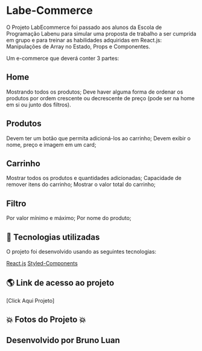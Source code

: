 # Labe-Commerce
O Projeto LabEcommerce foi passado aos alunos da Escola de Programação Labenu para simular uma proposta de trabalho a ser cumprida em grupo e para treinar as habilidades adquiridas em React.js: Manipulações de Array no Estado, Props e Componentes.

Um e-commerce que deverá conter 3 partes:

## Home

Mostrando todos os produtos;
Deve haver alguma forma de ordenar os produtos por ordem crescente ou decrescente de preço (pode ser na home em si ou junto dos filtros).

## Produtos

Devem ter um botão que permita adicioná-los ao carrinho;
Devem exibir o nome, preço e imagem em um card;

## Carrinho

Mostrar todos os produtos e quantidades adicionadas;
Capacidade de remover itens do carrinho;
Mostrar o valor total do carrinho;

## Filtro

Por valor mínimo e máximo;
Por nome do produto;

## 🚀 Tecnologias utilizadas
O projeto foi desenvolvido usando as seguintes tecnologias:

[React.js](https://pt-br.reactjs.org/docs/getting-started.html)
[Styled-Components](https://styled-components.com/docs)

## 🌎 Link de  acesso ao projeto
[Click Aqui Projeto]

## :boom: Fotos do Projeto :boom:



## Desenvolvido por Bruno Luan
